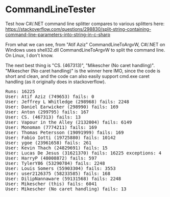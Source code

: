 # CommandLineTester

Test how C#/.NET command line splitter compares to various splitters here: https://stackoverflow.com/questions/298830/split-string-containing-command-line-parameters-into-string-in-c-sharp

From what we can see, from "Atif Aziz" CommandLineToArgvW, C#/.NET on Windows uses shell32.dll CommandLineToArgvW to split the command line. On Linux, I don't know.

The next best thing is "CS. (467313)", "Mikescher (No caret handling)". "Mikescher (No caret handling)" is the winner here IMO, since the code is short and clean, and the code can also easily support cmd.exe caret handling (as it originally does in stackoverflow).

<pre>
Runs: 16225
User: Atif Aziz (749653) fails: 0
User: Jeffrey L Whitledge (298968) fails: 2248
User: Daniel Earwicker (298990) fails: 169
User: Anton (299795) fails: 167
User: CS. (467313) fails: 13
User: Vapour in the Alley (2132004) fails: 6149
User: Monoman (7774211) fails: 169
User: Thomas Petersson (19091999) fails: 169
User: Fabio Iotti (19725880) fails: 10142
User: ygoe (23961658) fails: 261
User: Kevin Thach (24829691) fails: 15
User: Lucas De Jesus (31621370) fails: 16225 exceptions: 4
User: HarryP (48008872) fails: 597
User: TylerY86 (53290784) fails: 2248
User: Louis Somers (55903304) fails: 3553
User: user2126375 (58233585) fails: 168
User: DilipNannaware (59131568) fails: 2248
User: Mikescher (this) fails: 6041
User: Mikescher (No caret handling) fails: 13
</pre>

